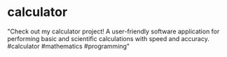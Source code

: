 # calculator
"Check out my calculator project! A user-friendly software application for performing basic and scientific calculations with speed and accuracy. #calculator #mathematics #programming"
